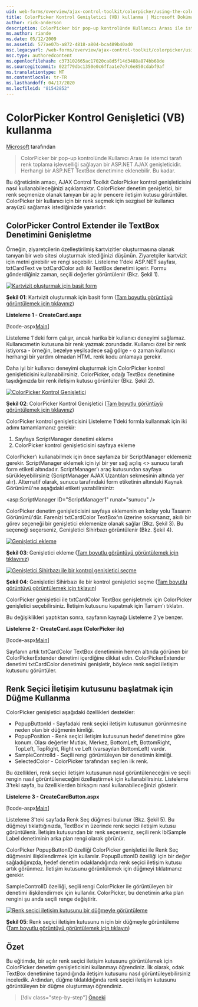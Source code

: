 ```yaml
---
uid: web-forms/overview/ajax-control-toolkit/colorpicker/using-the-colorpicker-control-extender-vb
title: ColorPicker Kontrol Genişletici (VB) kullanma | Microsoft Dokümanlar
author: rick-anderson
description: ColorPicker bir pop-up kontrolünde Kullanıcı Arası ile istemci tarafı renk toplama işlevselliği sağlayan bir ASP.NET AJAX genişleticidir. Herhangi bir ASP.NET bağlı olabilir ...
ms.author: riande
ms.date: 05/12/2009
ms.assetid: 577ae07b-a872-4818-a804-bca489b40ad0
msc.legacyurl: /web-forms/overview/ajax-control-toolkit/colorpicker/using-the-colorpicker-control-extender-vb
msc.type: authoredcontent
ms.openlocfilehash: c373102665ac17020ca8d5f14d3488a874bb68de
ms.sourcegitcommit: 022f79dbc1350e0c6ffaa1e7e7c6e850cdabf9af
ms.translationtype: MT
ms.contentlocale: tr-TR
ms.lasthandoff: 04/17/2020
ms.locfileid: "81542852"
---
```

# <a name="using-the-colorpicker-control-extender-vb"></a>ColorPicker Kontrol Genişletici (VB) kullanma

[Microsoft](https://github.com/microsoft) tarafından

> ColorPicker bir pop-up kontrolünde Kullanıcı Arası ile istemci tarafı renk toplama işlevselliği sağlayan bir ASP.NET AJAX genişleticidir. Herhangi bir ASP.NET TextBox denetimine eklenebilir. Bu kadar.

Bu öğreticinin amacı, AJAX Control Toolkit ColorPicker kontrol genişleticisini nasıl kullanabileceğinizi açıklamaktır. ColorPicker denetim genişletici, bir renk seçmenize olanak tanıyan bir açılır pencere iletişim kutusu görüntüler. ColorPicker bir kullanıcı için bir renk seçmek için sezgisel bir kullanıcı arayüzü sağlamak istediğinizde yararlıdır.

## <a name="extending-a-textbox-control-with-the-colorpicker-control-extender"></a>ColorPicker Control Extender ile TextBox Denetimini Genişletme

Örneğin, ziyaretçilerin özelleştirilmiş kartvizitler oluşturmasına olanak tanıyan bir web sitesi oluşturmak istediğinizi düşünün. Ziyaretçiler kartvizit için metni girebilir ve rengi seçebilir. Listeleme 1'deki ASP.NET sayfası, txtCardText ve txtCardColor adlı iki TextBox denetimi içerir. Formu gönderdiğiniz zaman, seçili değerler görüntülenir (Bkz. Şekil 1).

[![Kartvizit oluşturmak için basit form](using-the-colorpicker-control-extender-vb/_static/image1.jpg)](using-the-colorpicker-control-extender-vb/_static/image1.png)

**Şekil 01**: Kartvizit oluşturmak için basit form ([Tam boyutlu görüntüyü görüntülemek için tıklayınız](using-the-colorpicker-control-extender-vb/_static/image2.png))

**Listeleme 1 - CreateCard.aspx**

[!code-aspx[Main](using-the-colorpicker-control-extender-vb/samples/sample1.aspx)]

Listeleme 1'deki form çalışır, ancak harika bir kullanıcı deneyimi sağlamaz. Kullanıcımetin kutusuna bir renk yazmak zorundadır. Kullanıcı özel bir renk istiyorsa - örneğin, bezelye yeşilsadece sağ gölge - o zaman kullanıcı herhangi bir yardım olmadan HTML renk kodu anlamaya gerekir.

Daha iyi bir kullanıcı deneyimi oluşturmak için ColorPicker kontrol genişleticisini kullanabilirsiniz. ColorPicker, odağı TextBox denetimine taşıdığınızda bir renk iletişim kutusu görüntüler (Bkz. Şekil 2).

[![ColorPicker Kontrol Genişletici](using-the-colorpicker-control-extender-vb/_static/image2.jpg)](using-the-colorpicker-control-extender-vb/_static/image3.png)

**Şekil 02**: ColorPicker Kontrol Genişletici ([Tam boyutlu görüntüyü görüntülemek için tıklayınız](using-the-colorpicker-control-extender-vb/_static/image4.png))

ColorPicker kontrol genişleticisini Listeleme 1'deki formla kullanmak için iki adımı tamamlamanız gerekir:

1. Sayfaya ScriptManager denetimi ekleme
2. ColorPicker kontrol genişleticisini sayfaya ekleme

ColorPicker'ı kullanabilmek için önce sayfanıza bir ScriptManager eklemeniz gerekir. ScriptManager eklemek için iyi bir yer sağ açılış &lt;&gt; sunucu tarafı form etiketi altındadır. ScriptManager'ı araç kutusundan sayfaya sürükleyebilirsiniz (ScriptManager AJAX Uzantıları sekmesinin altında yer alır). Alternatif olarak, sunucu tarafındaki form etiketinin altındaki Kaynak Görünümü'ne aşağıdaki etiketi yazabilirsiniz:

&lt;asp:ScriptManager ID="ScriptManager1" runat="sunucu" /&gt;

ColorPicker denetim genişleticisini sayfaya eklemenin en kolay yolu Tasarım Görünümü'dür. Farenizi txtCardColor TextBox'ın üzerine sokarsanız, akıllı bir görev seçeneği bir genişletici eklemenize olanak sağlar (Bkz. Şekil 3). Bu seçeneği seçerseniz, Genişletici Sihirbazı görüntülenir (Bkz. Şekil 4).

[![Genişletici ekleme](using-the-colorpicker-control-extender-vb/_static/image3.jpg)](using-the-colorpicker-control-extender-vb/_static/image5.png)

**Şekil 03**: Genişletici ekleme ([Tam boyutlu görüntüyü görüntülemek için tıklayınız](using-the-colorpicker-control-extender-vb/_static/image6.png))

[![Genişletici Sihirbazı ile bir kontrol genişletici seçme](using-the-colorpicker-control-extender-vb/_static/image4.jpg)](using-the-colorpicker-control-extender-vb/_static/image7.png)

**Şekil 04**: Genişletici Sihirbazı ile bir kontrol genişletici seçme ([Tam boyutlu görüntüyü görüntülemek için tıklayın](using-the-colorpicker-control-extender-vb/_static/image8.png))

ColorPicker genişletici ile txtCardColor TextBox genişletmek için ColorPicker genişletici seçebilirsiniz. İletişim kutusunu kapatmak için Tamam'ı tıklatın.

Bu değişiklikleri yaptıktan sonra, sayfanın kaynağı Listeleme 2'ye benzer.

**Listeleme 2 - CreateCard.aspx (ColorPicker ile)**

[!code-aspx[Main](using-the-colorpicker-control-extender-vb/samples/sample2.aspx)]

Sayfanın artık txtCardColor TextBox denetiminin hemen altında görünen bir ColorPickerExtender denetimi içerdiğine dikkat edin. ColorPickerExtender denetimi txtCardColor denetimini genişletir, böylece renk seçici iletişim kutusunu görüntüler.

## <a name="using-a-button-to-launch-the-color-picker-dialog"></a>Renk Seçici İletişim kutusunu başlatmak için Düğme Kullanma

ColorPicker genişletici aşağıdaki özellikleri destekler:

- PopupButtonId - Sayfadaki renk seçici iletişim kutusunun görünmesine neden olan bir düğmenin kimliği.
- PopupPosition - Renk seçici iletişim kutusunun hedef denetimine göre konum. Olası değerler Mutlak, Merkez, BottomLeft, BottomRight, TopLeft, TopRight, Right ve Left (varsayılan BottomLeft) vardır.
- SampleControlId - Seçili rengi görüntüleyen bir denetimin kimliği.
- SelectedColor - ColorPicker tarafından seçilen ilk renk.

Bu özellikleri, renk seçici iletişim kutusunun nasıl görüntüleneceğini ve seçili rengin nasıl görüntüleneceğini özelleştirmek için kullanabilirsiniz. Listeleme 3'teki sayfa, bu özelliklerden birkaçını nasıl kullanabileceğinizi gösterir.

**Listeleme 3 - CreateCardButton.aspx**

[!code-aspx[Main](using-the-colorpicker-control-extender-vb/samples/sample3.aspx)]

Listeleme 3'teki sayfada Renk Seç düğmesi bulunur (Bkz. Şekil 5). Bu düğmeyi tıklattığınızda, TextBox'ın üzerinde renk seçici iletişim kutusu görüntülenir. İletişim kutusundan bir renk seçerseniz, seçili renk lblSample Label denetiminin arka plan rengi olarak görünür.

ColorPicker PopupButtonID özelliği ColorPicker genişletici ile Renk Seç düğmesini ilişkilendirmek için kullanılır. PopupButtonID özelliği için bir değer sağladığınızda, hedef denetim odaklandığında renk seçici iletişim kutusu artık görünmez. İletişim kutusunu görüntülemek için düğmeyi tıklatmanız gerekir.

SampleControlID özelliği, seçili rengi ColorPicker ile görüntüleyen bir denetimi ilişkilendirmek için kullanılır. ColorPicker, bu denetimin arka plan rengini şu anda seçili renge değiştirir.

[![Renk seçici iletişim kutusunu bir düğmeyle görüntüleme](using-the-colorpicker-control-extender-vb/_static/image5.jpg)](using-the-colorpicker-control-extender-vb/_static/image9.png)

**Şekil 05**: Renk seçici iletişim kutusunu n için bir düğmeyle görüntüleme ([Tam boyutlu görüntüyü görüntülemek için tıklayın](using-the-colorpicker-control-extender-vb/_static/image10.png))

## <a name="summary"></a>Özet

Bu eğitimde, bir açılır renk seçici iletişim kutusunu görüntülemek için ColorPicker denetim genişleticisini kullanmayı öğrendiniz. İlk olarak, odak TextBox denetimine taşındığında iletişim kutusunu nasıl görüntüleyebilirsiniz inceledik. Ardından, düğme tıklatıldığında renk seçici iletişim kutusunu görüntüleyen bir düğme oluşturmayı öğrendiniz.

> [!div class="step-by-step"]
> [Önceki](using-the-colorpicker-control-extender-cs.md)
